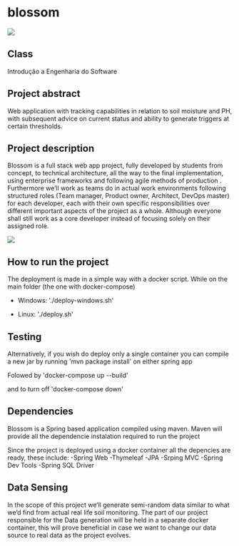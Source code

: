 # blossom

<img src="https://i.imgur.com/dPcLwIx.png" >

## Class

Introdução a Engenharia do Software

## Project abstract

Web application with tracking capabilities in relation to soil moisture and
PH, with subsequent advice on current status and ability to generate
triggers at certain thresholds.

## Project description

Blossom is a full stack web app project, fully developed by students from concept, to
technical architecture, all the way to the final implementation, using enterprise frameworks
and following agile methods of production .
Furthermore we’ll work as teams do in actual work environments following structured roles
(Team manager, Product owner, Architect, DevOps master) for each developer, each with
their own specific responsibilities over different important aspects of the project as a whole.
Although everyone shall still work as a core developer instead of focusing solely on their
assigned role.


<img src="https://i.imgur.com/YftU0q9.png" >


## How to run the project

The deployment is made in a simple way with a docker script.
While on the main folder (the one with docker-compose)

- Windows:
'./deploy-windows.sh'

- Linux:
'./deploy.sh'

## Testing
Alternatively, if you wish do deploy only a single container you can compile a new jar by running
'mvn package install' on either spring app

Folowed by 
'docker-compose up --build'

and to turn off
'docker-compose down'

## Dependencies

Blossom is a Spring based application compiled using maven.
Maven will provide all the dependencie instalation required to run the project

Since the project is deployed using a docker container all the depencies are ready, these include:
-Spring Web
-Thymeleaf
-JPA
-Srping MVC
-Spring Dev Tools
-Spring SQL Driver

## Data Sensing

In the scope of this project we’ll generate semi-random data similar to what we’d find from
actual real life soil monitoring. The part of our project responsible for the Data generation will
be held in a separate docker container, this will prove beneficial in case we want to change
our data source to real data as the project evolves.

